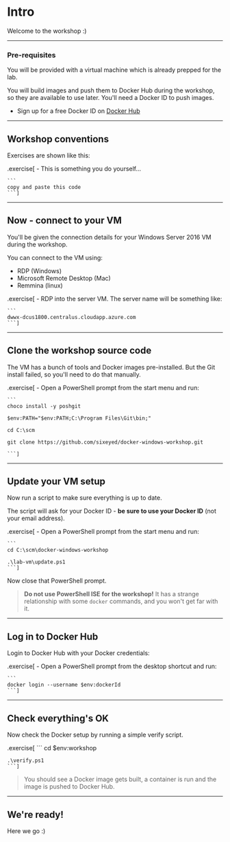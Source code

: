 # Intro

Welcome to the workshop :)

---

### Pre-requisites

You will be provided with a virtual machine which is already prepped for the lab.

You will build images and push them to Docker Hub during the workshop, so they are available to use later. You'll need a Docker ID to push images.

- Sign up for a free Docker ID on [Docker Hub](https://hub.docker.com)

---

## Workshop conventions

Exercises are shown like this:

.exercise[
    - This is something you do yourself...

    ```
    copy and paste this code
    ```]

---

## Now - connect to your VM 

You'll be given the connection details for your Windows Server 2016 VM during the workshop.

You can connect to the VM using:

- RDP (Windows)
- Microsoft Remote Desktop (Mac)
- Remmina (linux)

.exercise[
    - RDP into the server VM. The server name will be something like:

    ```
    dwwx-dcus1800.centralus.cloudapp.azure.com
    ```]

---

## Clone the workshop source code

The VM has a bunch of tools and Docker images pre-installed. But the Git install failed, so you'll need to do that manually.

.exercise[
    - Open a PowerShell prompt from the start menu and run:

    ```
    choco install -y poshgit

    $env:PATH="$env:PATH;C:\Program Files\Git\bin;"

    cd C:\scm
    
    git clone https://github.com/sixeyed/docker-windows-workshop.git

    ```]

---

## Update your VM setup

Now run a script to make sure everything is up to date.

The script will ask for your Docker ID - **be sure to use your Docker ID** (not your email address).

.exercise[
    - Open a PowerShell prompt from the start menu and run:

    ```
    cd C:\scm\docker-windows-workshop

    .\lab-vm\update.ps1
    ```]

Now close that PowerShell prompt.

> **Do not use PowerShell ISE for the workshop!** It has a strange relationship with some `docker` commands, and you won't get far with it.

---

## Log in to Docker Hub

Login to Docker Hub with your Docker credentials:

.exercise[
    - Open a PowerShell prompt from the desktop shortcut and run:

    ```
    docker login --username $env:dockerId
    ```]
---

## Check everything's OK

Now check the Docker setup by running a simple verify script.

.exercise[
    ```
    cd $env:workshop

    .\verify.ps1
    ```]

> You should see a Docker image gets built, a container is run and the image is pushed to Docker Hub.

---

## We're ready!

Here we go :)

